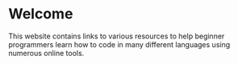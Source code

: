 # Welcome

This website contains links to various resources to help beginner programmers learn how to code in many different languages using numerous online tools.
